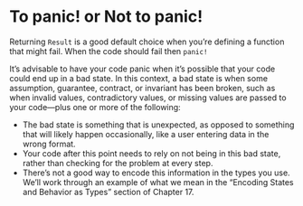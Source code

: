 # To panic! or Not to panic!

Returning `Result` is a good default choice when you’re defining a function that might fail. When the code should fail then `panic!`

It’s advisable to have your code panic when it’s possible that your code could end up in a bad state. In this context, a bad state is when some assumption, guarantee, contract, or invariant has been broken, such as when invalid values, contradictory values, or missing values are passed to your code—plus one or more of the following:

- The bad state is something that is unexpected, as opposed to something that will likely happen occasionally, like a user entering data in the wrong format.
- Your code after this point needs to rely on not being in this bad state, rather than checking for the problem at every step.
- There’s not a good way to encode this information in the types you use. We’ll work through an example of what we mean in the “Encoding States and Behavior as Types” section of Chapter 17.